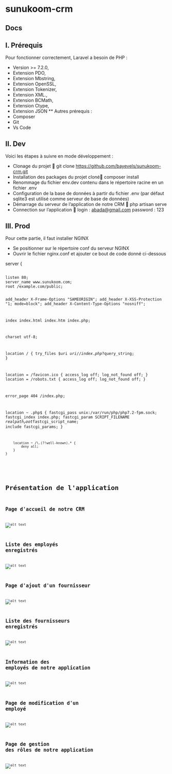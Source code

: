 # sunukoom-crm
## Docs

## I.	Prérequis 
Pour fonctionner correctement, Laravel a besoin de PHP :
* Version >= 7.2.0,
*	Extension PDO,
*  Extension Mbstring,
*  Extension OpenSSL,
*  Extension Tokenizer,
*  Extension XML.,
*  Extension BCMath,
*  Extension Ctype,
*  Extension JSON
**  Autres prérequis : 
*  Composer
*  Git
*  Vs Code

## II.	Dev
Voici les étapes à suivre en mode développement :
*  Clonage du projet  git clone https://github.com/bayevels/sunukoom-crm.git
*  Installation des packages du projet cloné composer install
*  Renommage du fichier env.dev contenu dans le répertoire racine en un fichier .env
*  Configuration de la base de données à partir du fichier .env (par défaut sqlite3 est utilisé comme serveur de base de données)
*  Démarrage du serveur de l’application de notre CRM  php artisan serve
*  Connection sur l’application  login : abada@gmail.com  password : 123
## III.	Prod
Pour cette partie, il faut installer NGINX 
*  Se positionner sur le répertoire conf du serveur NGINX
*  Ouvrir le fichier nginx.conf et ajouter ce bout de code donné ci-dessous

<p> server { <p>
<pre><code>   
listen 80; 
server_name www.sunukoom.com;
root /example.com/public;	
   	   
add_header X-Frame-Options "SAMEORIGIN";
add_header X-XSS-Protection "1; mode=block";
add_header X-Content-Type-Options "nosniff";
	
index index.html index.htm index.php;
   	
charset utf-8;
   	
location / {
   try_files $uri $uri/ /index.php?$query_string;
   }
   	
location = /favicon.ico { access_log off; log_not_found off; }
location = /robots.txt  { access_log off; log_not_found off; }
   	
error_page 404 /index.php;
   	
location ~ \.php$ {
fastcgi_pass unix:/var/run/php/php7.2-fpm.sock;
fastcgi_index index.php;
fastcgi_param SCRIPT_FILENAME $realpath_root$fastcgi_script_name;
   	        include fastcgi_params;
   }
   	
   	    location ~ /\.(?!well-known).* {
   	        deny all;
   	    }
   	}
<code><pre>

# Présentation de l'application

## Page d'accueil de notre CRM
![alt text](https://github.com/bayevels/sunukoom-crm/blob/master/docs/images/11.PNG)
## Liste des employés enregistrés
![alt text](https://github.com/bayevels/sunukoom-crm/blob/master/docs/images/1.PNG)
## Page d'ajout d'un fournisseur
![alt text](https://github.com/bayevels/sunukoom-crm/blob/master/docs/images/111.PNG)
## Liste des fournisseurs enregistrés
![alt text](https://github.com/bayevels/sunukoom-crm/blob/master/docs/images/2.PNG)
## Information des employés de notre application
![alt text](https://github.com/bayevels/sunukoom-crm/blob/master/docs/images/3.PNG)
## Page de modification d'un employé
![alt text](https://github.com/bayevels/sunukoom-crm/blob/master/docs/images/4.PNG)
## Page de gestion des rôles de notre application
![alt text](https://github.com/bayevels/sunukoom-crm/blob/master/docs/images/5.PNG)
